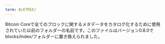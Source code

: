 ```yaml
---
term: BLKTREE/
---
```


Bitcoin Coreで全てのブロックに関するメタデータをカタログ化するために使用されていた以前のフォルダーの名前です。このファイルはバージョン0.8.0でblocks/index/フォルダーに置き換えられました。